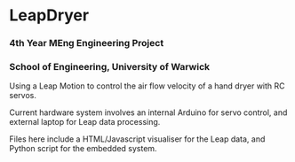 # LeapDryer

### 4th Year MEng Engineering Project
### School of Engineering, University of Warwick

Using a Leap Motion to control the air flow velocity of a hand dryer with RC servos.

Current hardware system involves an internal Arduino for servo control, and external laptop for Leap data processing.

Files here include a HTML/Javascript visualiser for the Leap data, and Python script for the embedded system.
